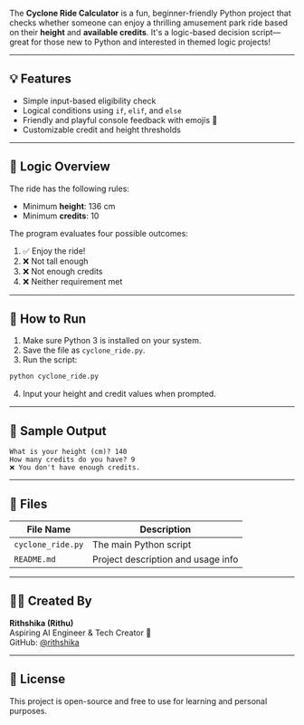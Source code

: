 The **Cyclone Ride Calculator** is a fun, beginner-friendly Python project that checks whether someone can enjoy a thrilling amusement park ride based on their **height** and **available credits**. It's a logic-based decision script—great for those new to Python and interested in themed logic projects!

---

## 💡 Features

- Simple input-based eligibility check
- Logical conditions using `if`, `elif`, and `else`
- Friendly and playful console feedback with emojis 💖
- Customizable credit and height thresholds

---

## 🧠 Logic Overview

The ride has the following rules:

- Minimum **height**: 136 cm
- Minimum **credits**: 10

The program evaluates four possible outcomes:
1. ✅ Enjoy the ride!
2. ❌ Not tall enough
3. ❌ Not enough credits
4. ❌ Neither requirement met

---

## 🔧 How to Run

1. Make sure Python 3 is installed on your system.
2. Save the file as `cyclone_ride.py`.
3. Run the script:

```bash
python cyclone_ride.py
```

4. Input your height and credit values when prompted.

---

## 🧪 Sample Output

```
What is your height (cm)? 140
How many credits do you have? 9
❌ You don't have enough credits.
```

---

## 📁 Files

| File Name         | Description                        |
|------------------|------------------------------------|
| `cyclone_ride.py` | The main Python script             |
| `README.md`       | Project description and usage info |

---

## 👩‍💻 Created By

**Rithshika (Rithu)**  
Aspiring AI Engineer & Tech Creator 🌟  
GitHub: [@rithshika](https://github.com/rithshika)

---

## 📜 License

This project is open-source and free to use for learning and personal purposes.
